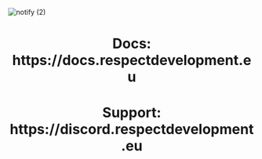 ![notify (2)](https://github.com/respectdevelopment/rd_Notify/assets/143709835/c3364708-4d51-4a2a-a171-7fddc1eadfad)

###

<h1 align="center">Docs: https://docs.respectdevelopment.eu</h1>


###

<h1 align="center">Support: https://discord.respectdevelopment.eu</h1>

